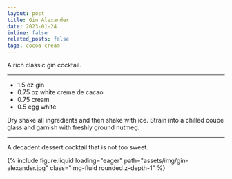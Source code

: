 ```yaml
---
layout: post
title: Gin Alexander
date: 2023-01-24 
inline: false
related_posts: false
tags: cocoa cream
---
```


A rich classic gin cocktail.

---

* 1.5 oz gin
* 0.75 oz white creme de cacao
* 0.75 cream
* 0.5 egg white

Dry shake all ingredients and then shake with ice. Strain into a chilled coupe glass and garnish with freshly ground nutmeg.

---

A decadent dessert cocktail that is not too sweet.

{% include figure.liquid loading="eager" path="assets/img/gin-alexander.jpg" class="img-fluid rounded z-depth-1" %}